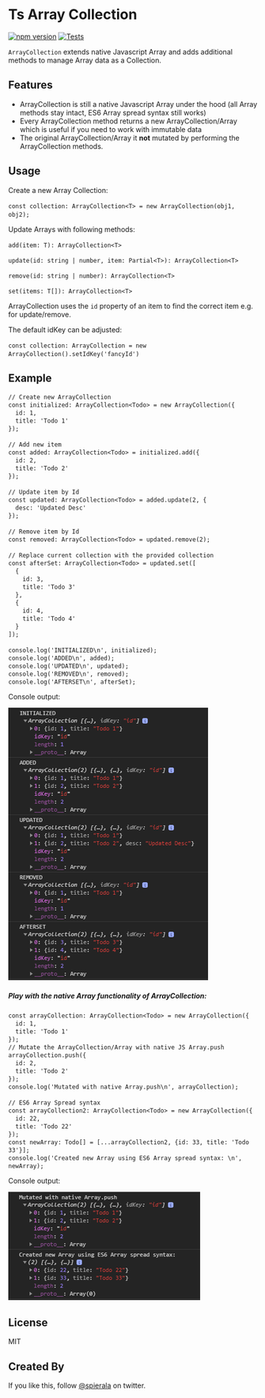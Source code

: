 # Ts Array Collection
[![npm version](https://badge.fury.io/js/ts-array-collection.svg)](https://www.npmjs.com/package/ts-array-collection)
[![Tests](https://github.com/spierala/ts-array-collection/workflows/Tests/badge.svg)](https://github.com/spierala/ts-array-collection/actions?query=workflow%3ATests)

`ArrayCollection` extends native Javascript Array and adds additional methods to manage Array data as a Collection.

## Features
- ArrayCollection is still a native Javascript Array under the hood (all Array methods stay intact, ES6 Array spread syntax still works)
- Every ArrayCollection method returns a new ArrayCollection/Array which is useful if you need to work with immutable data
- The original ArrayCollection/Array it **not** mutated by performing the ArrayCollection methods.

## Usage

Create a new Array Collection:

`const collection: ArrayCollection<T> = new ArrayCollection(obj1, obj2);`

Update Arrays with following methods:

`add(item: T): ArrayCollection<T>`

`update(id: string | number, item: Partial<T>): ArrayCollection<T>`

`remove(id: string | number): ArrayCollection<T>`

`set(items: T[]): ArrayCollection<T>`

ArrayCollection uses the `id` property of an item to find the correct item e.g. for update/remove.

The default idKey can be adjusted:

`const collection: ArrayCollection = new ArrayCollection().setIdKey('fancyId')`

## Example
```
// Create new ArrayCollection
const initialized: ArrayCollection<Todo> = new ArrayCollection({
  id: 1,
  title: 'Todo 1'
});

// Add new item
const added: ArrayCollection<Todo> = initialized.add({
  id: 2,
  title: 'Todo 2'
});

// Update item by Id
const updated: ArrayCollection<Todo> = added.update(2, {
  desc: 'Updated Desc'
});

// Remove item by Id
const removed: ArrayCollection<Todo> = updated.remove(2);

// Replace current collection with the provided collection
const afterSet: ArrayCollection<Todo> = updated.set([
  {
    id: 3,
    title: 'Todo 3'
  },
  {
    id: 4,
    title: 'Todo 4'
  }
]);

console.log('INITIALIZED\n', initialized);
console.log('ADDED\n', added);
console.log('UPDATED\n', updated);
console.log('REMOVED\n', removed);
console.log('AFTERSET\n', afterSet);
```
Console output:

![Example](.github/images/console.png)

##### Play with the native Array functionality of ArrayCollection:
```
const arrayCollection: ArrayCollection<Todo> = new ArrayCollection({
  id: 1,
  title: 'Todo 1'
});
// Mutate the ArrayCollection/Array with native JS Array.push
arrayCollection.push({
  id: 2,
  title: 'Todo 2'
});
console.log('Mutated with native Array.push\n', arrayCollection);

// ES6 Array Spread syntax
const arrayCollection2: ArrayCollection<Todo> = new ArrayCollection({
  id: 22,
  title: 'Todo 22'
});
const newArray: Todo[] = [...arrayCollection2, {id: 33, title: 'Todo 33'}];
console.log('Created new Array using ES6 Array spread syntax: \n', newArray);
```

Console output:

![Example](.github/images/play.png)

## License

MIT

## Created By

If you like this, follow [@spierala](https://twitter.com/spierala) on twitter.

